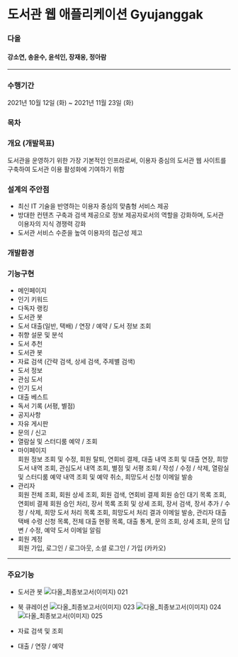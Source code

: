 # 도서관 웹 애플리케이션 Gyujanggak
### **다올**  
#### **강소연, 송윤수, 윤석인, 장재웅, 정아람**  
---
### 수행기간
2021년 10월 12일 (화) ~ 2021년 11월 23일 (화)  
### 목차  

### 개요 (개발목표)
도서관을 운영하기 위한 가장 기본적인 인프라로써, 이용자 중심의 도서관 웹 사이트를 구축하여 도서관 이용 활성화에 기여하기 위함
### 설계의 주안점
 - 최신 IT 기술을 반영하는 이용자 중심의 맞춤형 서비스 제공  
 - 방대한 컨텐츠 구축과 검색 제공으로 정보 제공자로서의 역할을 강화하며, 도서관 이용자의 지식 경쟁력 강화  
 - 도서관 서비스 수준을 높여 이용자의 접근성 제고  
### 개발환경
### 기능구현
 - 메인페이지
 - 인기 키워드
 - 다독자 랭킹
 - 도서관 봇
 - 도서 대출(일반, 택배) / 연장 / 예약 / 도서 정보 조회
 - 취향 설문 및 분석
 - 도서 추천
 - 도서관 봇
 - 자료 검색 (간략 검색, 상세 검색, 주제별 검색)
 - 도서 정보
 - 관심 도서
 - 인기 도서
 - 대출 베스트
 - 독서 기록 (서평, 별점)
 - 공지사항
 - 자유 게시판
 - 문의 / 신고
 - 열람실 및 스터디룸 예약 / 조회
 - 마이페이지  
  회원 정보 조회 및 수정, 회원 탈퇴, 연회비 결제, 대출 내역 조회 및 대출 연장, 희망도서 내역 조회, 관심도서 내역 조회, 별점 및 서평 조회 / 작성 / 수정 / 삭제, 열람실 및 스터디룸 예약 내역 조회 및 예약 취소, 희망도서 신청 이메일 발송
 - 관리자  
  회원 전체 조회, 회원 상세 조회, 회원 검색, 연회비 결제 회원 승인 대기 목록 조회, 연회비 결제 회원 승인 처리, 장서 목록 조회 및 상세 조회, 장서 검색, 장서 추가 / 수정 / 삭제, 희망 도서 처리 목록 조회, 희망도서 처리 결과 이메일 발송, 관리자 대출 택배 수령 신청 목록, 전체 대출 현황 목록, 대출 통계, 문의 조회, 상세 조회, 문의 답변 / 수정, 예약 도서 이메일 알림
 - 회원 계정  
  회원 가입, 로그인 / 로그아웃, 소셜 로그인 / 가입 (카카오)
---
### 주요기능
- 도서관 봇
![다올_최종보고서(이미지) 021](https://user-images.githubusercontent.com/90733942/143151294-f1a42323-fc19-440c-9dda-cfeae9e94e5b.jpeg)

- 북 큐레이션
![다올_최종보고서(이미지) 023](https://user-images.githubusercontent.com/90733942/143151316-587b0c23-992a-4d4e-ac87-0854ab160b62.jpeg)
![다올_최종보고서(이미지) 024](https://user-images.githubusercontent.com/90733942/143151332-e8095537-36a0-42d0-870a-c1013c96428b.jpeg)
![다올_최종보고서(이미지) 025](https://user-images.githubusercontent.com/90733942/143151346-2a92a6e9-fa1c-4a33-be07-f5325a372958.jpeg)

- 자료 검색 및 조회

- 대출 / 연장 / 예약 






